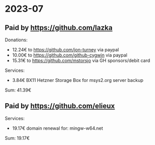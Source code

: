 # 2023-07

## Paid by https://github.com/lazka

Donations:

* 12.24€ to https://github.com/jon-turney via paypal
* 10.00€ to https://github.com/github-cygwin via paypal
* 15.31€ to https://github.com/mstorsjo via GH sponsors/debit card

Services:

* 3.84€ BX11 Hetzner Storage Box for msys2.org server backup

Sum: 41.39€

## Paid by https://github.com/elieux

Services:

* 19.17€ domain renewal for: mingw-w64.net

Sum: 19.17€

